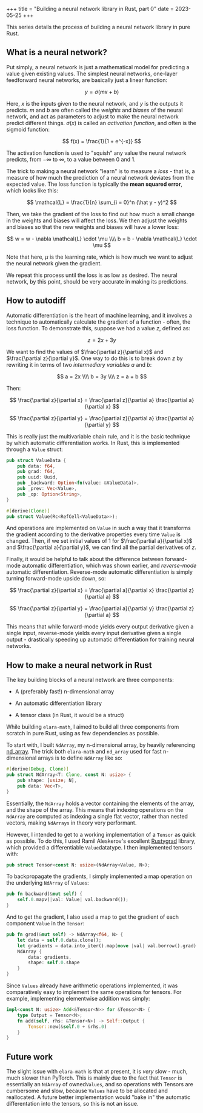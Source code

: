+++
title = "Building a neural network library in Rust, part 0"
date = 2023-05-25
+++

This series details the process of building a neural network library in pure Rust.

<!-- more -->

## What is a neural network?

Put simply, a neural network is just a mathematical model for predicting a value given existing values. The simplest neural networks, one-layer feedforward neural networks, are basically just a linear function:

$$
y = \sigma(mx + b)
$$

Here, $x$ is the inputs given to the neural network, and $y$ is the outputs it predicts. $m$ and $b$ are often called the _weights_ and _biases_ of the neural network, and act as parameters to adjust to make the neural network predict different things. $\sigma(x)$ is called an _activation function_, and often is the sigmoid function:

$$
f(x) = \frac{1}{1 + e^{-x}}
$$

The activation function is used to "squish" any value the neural network predicts, from $-\infty$ to $\infty$, to a value between 0 and 1.

The trick to making a neural network "learn" is to measure a _loss_ - that is, a measure of how much the prediction of a neural network deviates from the expected value. The loss function is typically the **mean squared error**, which looks like this:

$$
\mathcal{L} = \frac{1}{n} \sum_{i = 0}^n (\hat y - y)^2
$$

Then, we take the gradient of the loss to find out how much a small change in the weights and biases will affect the loss. We then adjust the weights and biases so that the new weights and biases will have a lower loss:

$$
w = w - \nabla \mathcal{L} \cdot \mu \\\\
b = b - \nabla \mathcal{L} \cdot \mu
$$

Note that here, $\mu$ is the learning rate, which is how much we want to adjust the neural network given the gradient.

We repeat this process until the loss is as low as desired. The neural network, by this point, should be very accurate in making its predictions.

## How to autodiff

Automatic differentiation is the heart of machine learning, and it involves a technique to automatically calculate the gradient of a function - often, the loss function. To demonstrate this, suppose we had a value $z$, defined as:

$$
z = 2x + 3y
$$

We want to find the values of $\frac{\partial z}{\partial x}$ and $\frac{\partial z}{\partial y}$. One way to do this is to break down $z$ by rewriting it in terms of two _intermediary variables_ $a$ and $b$:

$$
a = 2x \\\\
b = 3y \\\\
z = a + b
$$

Then:

$$
\frac{\partial z}{\partial x} = \frac{\partial z}{\partial a}
\frac{\partial a}{\partial x}
$$

$$
\frac{\partial z}{\partial y} = \frac{\partial z}{\partial a}
\frac{\partial a}{\partial y}
$$

This is really just the multivariable chain rule, and it is the basic technique by which automatic differentiation works. In Rust, this is implemented through a `Value` struct:

```rust
pub struct ValueData {
    pub data: f64,
    pub grad: f64,
    pub uuid: Uuid,
    pub _backward: Option<fn(value: &ValueData)>,
    pub _prev: Vec<Value>,
    pub _op: Option<String>,
}

#[derive(Clone)]
pub struct Value(Rc<RefCell<ValueData>>);
```

And operations are implemented on `Value` in such a way that it transforms the gradient according to the derivative properties every time `Value` is changed. Then, if we set initial values of 1 for $\frac{\partial a}{\partial x}$ and $\frac{\partial a}{\partial y}$, we can find all the partial derivatives of $z$.

Finally, it would be helpful to talk about the difference between forward-mode automatic differentiation, which was shown earlier, and _reverse-mode_ automatic differentiation. Reverse-mode automatic differentiation is simply turning forward-mode upside down, so:

$$
\frac{\partial z}{\partial x} = \frac{\partial a}{\partial x}
\frac{\partial z}{\partial a}
$$

$$
\frac{\partial z}{\partial y} = \frac{\partial a}{\partial y}
\frac{\partial z}{\partial a}
$$

This means that while forward-mode yields every output derivative given a single input, reverse-mode yields every input derivative given a single output - drastically speeding up automatic differentiation for training neural networks.

## How to make a neural network in Rust

The key building blocks of a neural network are three components:

- A (preferably fast!) n-dimensional array

- An automatic differentiation library

- A tensor class (in Rust, it would be a struct)

While building `elara-math`, I aimed to build all three components from scratch in pure Rust, using as few dependencies as possible.

To start with, I built `NdArray`, my n-dimensional array, by heavily referencing [nd_array](https://crates.io/crates/nd_array). The trick both `elara-math` and `nd_array` used for fast n-dimensional arrays is to define `NdArray` like so:

```rust
#[derive(Debug, Clone)]
pub struct NdArray<T: Clone, const N: usize> {
    pub shape: [usize; N],
    pub data: Vec<T>,
}
```

Essentially, the `NdArray` holds a vector containing the elements of the array, and the shape of the array. This means that indexing operations on the `NdArray` are computed as indexing a single flat vector, rather than nested vectors, making `NdArrays` in theory very performant.

However, I intended to get to a working implementation of a `Tensor` as quick as possible. To do this, I used Ramil Aleskerov's excellent [Rustygrad](https://github.com/Mathemmagician/rustygrad) library, which provided a differentiable `Value`datatype. I then implemented tensors with:

```rust
pub struct Tensor<const N: usize>(NdArray<Value, N>);
```

To backpropagate the gradients, I simply implemented a map operation on the underlying `NdArray` of `Values`:

```rust
pub fn backward(&mut self) {
    self.0.mapv(|val: Value| val.backward());
}
```

And to get the gradient, I also used a map to get the gradient of each component `Value` in the `Tensor`:

```rust
pub fn grad(&mut self) -> NdArray<f64, N> {
    let data = self.0.data.clone();
    let gradients = data.into_iter().map(move |val| val.borrow().grad).collect();
    NdArray {
        data: gradients,
        shape: self.0.shape
    }
}
```

Since `Values` already have arithmetic operations implemented, it was comparatively easy to implement the same operations for tensors. For example, implementing elementwise addition was simply:

```rust
impl<const N: usize> Add<&Tensor<N>> for &Tensor<N> {
    type Output = Tensor<N>;
    fn add(self, rhs: &Tensor<N>) -> Self::Output {
        Tensor::new(&self.0 + &rhs.0)
    }
}
```

## Future work

The slight issue with `elara-math` is that at present, it is _very_ slow - much, much slower than PyTorch. This is mainly due to the fact that `Tensor` is essentially an `NdArray` of owned`Values`, and so operations with Tensors are cumbersome and slow, because `Values` have to be allocated and reallocated. A future better implementation would "bake in" the automatic differentation into the tensors, so this is not an issue.
